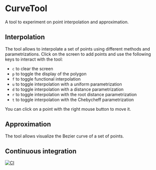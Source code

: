 # CurveTool

A tool to experiment on point interpolation and approximation.

## Interpolation

The tool allows to interpolate a set of points using different methods and parametrizations.
Click on the screen to add points and use the following keys to interact with the tool:

- `c` to clear the screen
- `p` to toggle the display of the polygon
- `f` to toggle functional interpolation
- `u` to toggle interpolation with a uniform parametrization
- `d` to toggle interpolation with a distance parametrization
- `r` to toggle interpolation with the root distance parametrization
- `t` to toggle interpolation with the Chebycheff parametrization

You can click on a point with the right mouse button to move it.

## Approximation

The tool allows visualize the Bezier curve of a set of points.

## Continuous integration
[![CI](https://github.com/simogasp/curveTool/actions/workflows/continuous-integration.yml/badge.svg?branch=master)](https://github.com/simogasp/curveTool/actions/workflows/continuous-integration.yml)